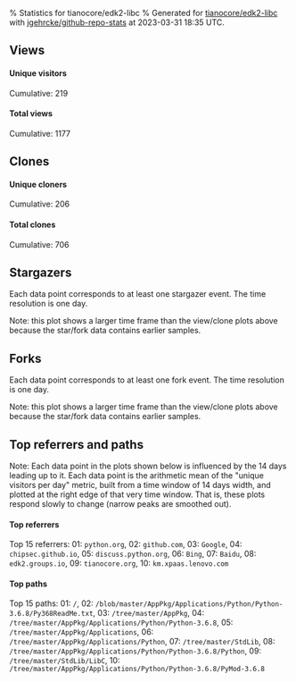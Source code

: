 % Statistics for tianocore/edk2-libc
% Generated for [tianocore/edk2-libc](https://github.com/tianocore/edk2-libc) with [jgehrcke/github-repo-stats](https://github.com/jgehrcke/github-repo-stats) at 2023-03-31 18:35 UTC.


## Views

#### Unique visitors
<div id="chart_views_unique" class="full-width-chart"></div>

Cumulative: 219

#### Total views
<div id="chart_views_total" class="full-width-chart"></div>

Cumulative: 1177

<div class="pagebreak-for-print"> </div>

## Clones

#### Unique cloners
<div id="chart_clones_unique" class="full-width-chart"></div>

Cumulative: 206

#### Total clones
<div id="chart_clones_total" class="full-width-chart"></div>

Cumulative: 706



<div class="pagebreak-for-print"> </div>



## Stargazers

Each data point corresponds to at least one stargazer event.
The time resolution is one day.

<div id="chart_stargazers" class="full-width-chart"></div>


Note: this plot shows a larger time frame than the view/clone plots above because the star/fork data contains earlier samples.



## Forks

Each data point corresponds to at least one fork event.
The time resolution is one day.

<div id="chart_forks" class="full-width-chart"></div>


Note: this plot shows a larger time frame than the view/clone plots above because the star/fork data contains earlier samples.



<div class="pagebreak-for-print"> </div>



## Top referrers and paths


Note: Each data point in the plots shown below is influenced by the 14 days
leading up to it. Each data point is the arithmetic mean of the "unique
visitors per day" metric, built from a time window of 14 days width, and
plotted at the right edge of that very time window. That is, these plots
respond slowly to change (narrow peaks are smoothed out).




#### Top referrers


<div id="chart_referrers_top_n_alltime" class="full-width-chart"></div>

Top 15 referrers: 01: `python.org`, 02: `github.com`, 03: `Google`, 04: `chipsec.github.io`, 05: `discuss.python.org`, 06: `Bing`, 07: `Baidu`, 08: `edk2.groups.io`, 09: `tianocore.org`, 10: `km.xpaas.lenovo.com`





#### Top paths


<div id="chart_paths_top_n_alltime" class="full-width-chart"></div>

Top 15 paths: 01: `/`, 02: `/blob/master/AppPkg/Applications/Python/Python-3.6.8/Py368ReadMe.txt`, 03: `/tree/master/AppPkg`, 04: `/tree/master/AppPkg/Applications/Python/Python-3.6.8`, 05: `/tree/master/AppPkg/Applications`, 06: `/tree/master/AppPkg/Applications/Python`, 07: `/tree/master/StdLib`, 08: `/tree/master/AppPkg/Applications/Python/Python-3.6.8/Python`, 09: `/tree/master/StdLib/LibC`, 10: `/tree/master/AppPkg/Applications/Python/Python-3.6.8/PyMod-3.6.8`


<script type="text/javascript">
    vegaEmbed('#chart_views_unique', {"$schema": "https://vega.github.io/schema/vega-lite/v4.17.0.json", "config": {"arc": {"fill": "#1b1e23"}, "area": {"fill": "#1b1e23"}, "axisBottom": {"domainColor": "#a9b4c4", "gridColor": "#a9b4c4", "labelColor": "#1b1e23", "labelFont": "relative-mono-11-pitch-pro, Menlo, monospace", "tickColor": "#a9b4c4", "titleColor": "#1b1e23", "titleFont": "relative-mono-11-pitch-pro, Menlo, monospace"}, "axisLeft": {"domainColor": "#a9b4c4", "gridColor": "#a9b4c4", "labelColor": "#1b1e23", "labelFont": "relative-mono-11-pitch-pro, Menlo, monospace", "tickColor": "#a9b4c4", "titleColor": "#1b1e23", "titleFont": "relative-mono-11-pitch-pro, Menlo, monospace"}, "axisX": {"grid": false}, "axisY": {"grid": false, "labelBound": true}, "background": "#FFFFFF", "group": {"fill": "#FFFFFF"}, "header": {"fontWeight": 400, "labelFont": "relative-mono-11-pitch-pro, Menlo, monospace", "titleFont": "relative-mono-11-pitch-pro, Menlo, monospace"}, "legend": {"labelFont": "relative-mono-11-pitch-pro, Menlo, monospace", "symbolSize": 200, "symbolType": "circle", "titleFont": "relative-mono-11-pitch-pro, Menlo, monospace"}, "line": {"color": "#1b1e23", "stroke": "#1b1e23"}, "path": {"stroke": "#1b1e23"}, "point": {"color": "#1b1e23", "cursor": "pointer", "filled": true, "size": 20}, "range": {"category": ["#85a2f7", "#ea9755", "#7eb36a", "#f07071", "#bc85d9", "#e587b6", "#a9b4c4", "#d4c05e", "#64b9c4"]}, "style": {"bar": {"fill": "#1b1e23"}, "text": {"font": "relative-mono-11-pitch-pro, Menlo, monospace", "fontWeight": 400}}, "symbol": {"shape": "circle"}, "title": {"anchor": "start", "font": "relative-mono-11-pitch-pro, Menlo, monospace", "fontWeight": 400}, "trail": {"color": "#1b1e23", "stroke": "#1b1e23"}, "view": {"stroke": null}}, "data": {"name": "data-bd112b0856f16f2a70b31e2b81ce7bd4"}, "datasets": {"data-bd112b0856f16f2a70b31e2b81ce7bd4": [{"time": "2023-03-17T00:00:00+00:00", "views_total": 5, "views_unique": 2}, {"time": "2023-03-18T00:00:00+00:00", "views_total": 24, "views_unique": 9}, {"time": "2023-03-19T00:00:00+00:00", "views_total": 36, "views_unique": 8}, {"time": "2023-03-20T00:00:00+00:00", "views_total": 53, "views_unique": 16}, {"time": "2023-03-21T00:00:00+00:00", "views_total": 68, "views_unique": 19}, {"time": "2023-03-22T00:00:00+00:00", "views_total": 76, "views_unique": 16}, {"time": "2023-03-23T00:00:00+00:00", "views_total": 50, "views_unique": 13}, {"time": "2023-03-24T00:00:00+00:00", "views_total": 288, "views_unique": 25}, {"time": "2023-03-25T00:00:00+00:00", "views_total": 12, "views_unique": 8}, {"time": "2023-03-26T00:00:00+00:00", "views_total": 144, "views_unique": 12}, {"time": "2023-03-27T00:00:00+00:00", "views_total": 71, "views_unique": 15}, {"time": "2023-03-28T00:00:00+00:00", "views_total": 92, "views_unique": 25}, {"time": "2023-03-29T00:00:00+00:00", "views_total": 69, "views_unique": 18}, {"time": "2023-03-30T00:00:00+00:00", "views_total": 71, "views_unique": 20}, {"time": "2023-03-31T00:00:00+00:00", "views_total": 118, "views_unique": 13}]}, "encoding": {"tooltip": [{"field": "views_unique", "format": ".1f", "title": "views (u)", "type": "quantitative"}, {"field": "time", "format": "%B %e, %Y", "title": "date", "type": "temporal"}], "x": {"axis": {"labelAngle": 25}, "field": "time", "scale": {"domain": ["2023-03-17", "2023-03-31"]}, "timeUnit": "yearmonthdate", "title": "date", "type": "temporal"}, "y": {"axis": {}, "field": "views_unique", "scale": {"domain": [0, 27.500000000000004], "type": "linear", "zero": true}, "title": "unique views per day", "type": "quantitative"}}, "height": 200, "mark": {"point": true, "type": "line"}, "padding": 10, "width": "container"}, {"actions": false, "renderer": "svg"}).catch(console.error);
vegaEmbed('#chart_views_total', {"$schema": "https://vega.github.io/schema/vega-lite/v4.17.0.json", "config": {"arc": {"fill": "#1b1e23"}, "area": {"fill": "#1b1e23"}, "axisBottom": {"domainColor": "#a9b4c4", "gridColor": "#a9b4c4", "labelColor": "#1b1e23", "labelFont": "relative-mono-11-pitch-pro, Menlo, monospace", "tickColor": "#a9b4c4", "titleColor": "#1b1e23", "titleFont": "relative-mono-11-pitch-pro, Menlo, monospace"}, "axisLeft": {"domainColor": "#a9b4c4", "gridColor": "#a9b4c4", "labelColor": "#1b1e23", "labelFont": "relative-mono-11-pitch-pro, Menlo, monospace", "tickColor": "#a9b4c4", "titleColor": "#1b1e23", "titleFont": "relative-mono-11-pitch-pro, Menlo, monospace"}, "axisX": {"grid": false}, "axisY": {"grid": false, "labelBound": true}, "background": "#FFFFFF", "group": {"fill": "#FFFFFF"}, "header": {"fontWeight": 400, "labelFont": "relative-mono-11-pitch-pro, Menlo, monospace", "titleFont": "relative-mono-11-pitch-pro, Menlo, monospace"}, "legend": {"labelFont": "relative-mono-11-pitch-pro, Menlo, monospace", "symbolSize": 200, "symbolType": "circle", "titleFont": "relative-mono-11-pitch-pro, Menlo, monospace"}, "line": {"color": "#1b1e23", "stroke": "#1b1e23"}, "path": {"stroke": "#1b1e23"}, "point": {"color": "#1b1e23", "cursor": "pointer", "filled": true, "size": 20}, "range": {"category": ["#85a2f7", "#ea9755", "#7eb36a", "#f07071", "#bc85d9", "#e587b6", "#a9b4c4", "#d4c05e", "#64b9c4"]}, "style": {"bar": {"fill": "#1b1e23"}, "text": {"font": "relative-mono-11-pitch-pro, Menlo, monospace", "fontWeight": 400}}, "symbol": {"shape": "circle"}, "title": {"anchor": "start", "font": "relative-mono-11-pitch-pro, Menlo, monospace", "fontWeight": 400}, "trail": {"color": "#1b1e23", "stroke": "#1b1e23"}, "view": {"stroke": null}}, "data": {"name": "data-bd112b0856f16f2a70b31e2b81ce7bd4"}, "datasets": {"data-bd112b0856f16f2a70b31e2b81ce7bd4": [{"time": "2023-03-17T00:00:00+00:00", "views_total": 5, "views_unique": 2}, {"time": "2023-03-18T00:00:00+00:00", "views_total": 24, "views_unique": 9}, {"time": "2023-03-19T00:00:00+00:00", "views_total": 36, "views_unique": 8}, {"time": "2023-03-20T00:00:00+00:00", "views_total": 53, "views_unique": 16}, {"time": "2023-03-21T00:00:00+00:00", "views_total": 68, "views_unique": 19}, {"time": "2023-03-22T00:00:00+00:00", "views_total": 76, "views_unique": 16}, {"time": "2023-03-23T00:00:00+00:00", "views_total": 50, "views_unique": 13}, {"time": "2023-03-24T00:00:00+00:00", "views_total": 288, "views_unique": 25}, {"time": "2023-03-25T00:00:00+00:00", "views_total": 12, "views_unique": 8}, {"time": "2023-03-26T00:00:00+00:00", "views_total": 144, "views_unique": 12}, {"time": "2023-03-27T00:00:00+00:00", "views_total": 71, "views_unique": 15}, {"time": "2023-03-28T00:00:00+00:00", "views_total": 92, "views_unique": 25}, {"time": "2023-03-29T00:00:00+00:00", "views_total": 69, "views_unique": 18}, {"time": "2023-03-30T00:00:00+00:00", "views_total": 71, "views_unique": 20}, {"time": "2023-03-31T00:00:00+00:00", "views_total": 118, "views_unique": 13}]}, "encoding": {"tooltip": [{"field": "views_total", "format": ".1f", "title": "views (t)", "type": "quantitative"}, {"field": "time", "format": "%B %e, %Y", "title": "date", "type": "temporal"}], "x": {"axis": {"labelAngle": 25}, "field": "time", "scale": {"domain": ["2023-03-17", "2023-03-31"]}, "timeUnit": "yearmonthdate", "title": "date", "type": "temporal"}, "y": {"axis": {"values": [1, 10, 50, 100, 500, 1000, 5000, 10000]}, "field": "views_total", "scale": {"domain": [0, 316.8], "type": "symlog", "zero": true}, "title": "total views per day", "type": "quantitative"}}, "height": 200, "mark": {"point": true, "type": "line"}, "padding": 10, "width": "container"}, {"actions": false, "renderer": "svg"}).catch(console.error);
vegaEmbed('#chart_clones_unique', {"$schema": "https://vega.github.io/schema/vega-lite/v4.17.0.json", "config": {"arc": {"fill": "#1b1e23"}, "area": {"fill": "#1b1e23"}, "axisBottom": {"domainColor": "#a9b4c4", "gridColor": "#a9b4c4", "labelColor": "#1b1e23", "labelFont": "relative-mono-11-pitch-pro, Menlo, monospace", "tickColor": "#a9b4c4", "titleColor": "#1b1e23", "titleFont": "relative-mono-11-pitch-pro, Menlo, monospace"}, "axisLeft": {"domainColor": "#a9b4c4", "gridColor": "#a9b4c4", "labelColor": "#1b1e23", "labelFont": "relative-mono-11-pitch-pro, Menlo, monospace", "tickColor": "#a9b4c4", "titleColor": "#1b1e23", "titleFont": "relative-mono-11-pitch-pro, Menlo, monospace"}, "axisX": {"grid": false}, "axisY": {"grid": false, "labelBound": true}, "background": "#FFFFFF", "group": {"fill": "#FFFFFF"}, "header": {"fontWeight": 400, "labelFont": "relative-mono-11-pitch-pro, Menlo, monospace", "titleFont": "relative-mono-11-pitch-pro, Menlo, monospace"}, "legend": {"labelFont": "relative-mono-11-pitch-pro, Menlo, monospace", "symbolSize": 200, "symbolType": "circle", "titleFont": "relative-mono-11-pitch-pro, Menlo, monospace"}, "line": {"color": "#1b1e23", "stroke": "#1b1e23"}, "path": {"stroke": "#1b1e23"}, "point": {"color": "#1b1e23", "cursor": "pointer", "filled": true, "size": 20}, "range": {"category": ["#85a2f7", "#ea9755", "#7eb36a", "#f07071", "#bc85d9", "#e587b6", "#a9b4c4", "#d4c05e", "#64b9c4"]}, "style": {"bar": {"fill": "#1b1e23"}, "text": {"font": "relative-mono-11-pitch-pro, Menlo, monospace", "fontWeight": 400}}, "symbol": {"shape": "circle"}, "title": {"anchor": "start", "font": "relative-mono-11-pitch-pro, Menlo, monospace", "fontWeight": 400}, "trail": {"color": "#1b1e23", "stroke": "#1b1e23"}, "view": {"stroke": null}}, "data": {"name": "data-dacdedc9e8b086c0251c3da35dde9d94"}, "datasets": {"data-dacdedc9e8b086c0251c3da35dde9d94": [{"clones_total": 19, "clones_unique": 9, "time": "2023-03-17T00:00:00+00:00"}, {"clones_total": 14, "clones_unique": 7, "time": "2023-03-18T00:00:00+00:00"}, {"clones_total": 12, "clones_unique": 9, "time": "2023-03-19T00:00:00+00:00"}, {"clones_total": 75, "clones_unique": 25, "time": "2023-03-20T00:00:00+00:00"}, {"clones_total": 37, "clones_unique": 15, "time": "2023-03-21T00:00:00+00:00"}, {"clones_total": 61, "clones_unique": 14, "time": "2023-03-22T00:00:00+00:00"}, {"clones_total": 73, "clones_unique": 13, "time": "2023-03-23T00:00:00+00:00"}, {"clones_total": 57, "clones_unique": 18, "time": "2023-03-24T00:00:00+00:00"}, {"clones_total": 5, "clones_unique": 4, "time": "2023-03-25T00:00:00+00:00"}, {"clones_total": 14, "clones_unique": 4, "time": "2023-03-26T00:00:00+00:00"}, {"clones_total": 81, "clones_unique": 17, "time": "2023-03-27T00:00:00+00:00"}, {"clones_total": 62, "clones_unique": 19, "time": "2023-03-28T00:00:00+00:00"}, {"clones_total": 55, "clones_unique": 18, "time": "2023-03-29T00:00:00+00:00"}, {"clones_total": 76, "clones_unique": 14, "time": "2023-03-30T00:00:00+00:00"}, {"clones_total": 65, "clones_unique": 20, "time": "2023-03-31T00:00:00+00:00"}]}, "encoding": {"tooltip": [{"field": "clones_unique", "format": ".1f", "title": "clones (u)", "type": "quantitative"}, {"field": "time", "format": "%B %e, %Y", "title": "date", "type": "temporal"}], "x": {"axis": {"labelAngle": 25}, "field": "time", "scale": {"domain": ["2023-03-17", "2023-03-31"]}, "timeUnit": "yearmonthdate", "title": "date", "type": "temporal"}, "y": {"axis": {}, "field": "clones_unique", "scale": {"domain": [0, 27.500000000000004], "type": "linear", "zero": true}, "title": "unique clones per day", "type": "quantitative"}}, "height": 200, "mark": {"point": true, "type": "line"}, "padding": 10, "width": "container"}, {"actions": false, "renderer": "svg"}).catch(console.error);
vegaEmbed('#chart_clones_total', {"$schema": "https://vega.github.io/schema/vega-lite/v4.17.0.json", "config": {"arc": {"fill": "#1b1e23"}, "area": {"fill": "#1b1e23"}, "axisBottom": {"domainColor": "#a9b4c4", "gridColor": "#a9b4c4", "labelColor": "#1b1e23", "labelFont": "relative-mono-11-pitch-pro, Menlo, monospace", "tickColor": "#a9b4c4", "titleColor": "#1b1e23", "titleFont": "relative-mono-11-pitch-pro, Menlo, monospace"}, "axisLeft": {"domainColor": "#a9b4c4", "gridColor": "#a9b4c4", "labelColor": "#1b1e23", "labelFont": "relative-mono-11-pitch-pro, Menlo, monospace", "tickColor": "#a9b4c4", "titleColor": "#1b1e23", "titleFont": "relative-mono-11-pitch-pro, Menlo, monospace"}, "axisX": {"grid": false}, "axisY": {"grid": false, "labelBound": true}, "background": "#FFFFFF", "group": {"fill": "#FFFFFF"}, "header": {"fontWeight": 400, "labelFont": "relative-mono-11-pitch-pro, Menlo, monospace", "titleFont": "relative-mono-11-pitch-pro, Menlo, monospace"}, "legend": {"labelFont": "relative-mono-11-pitch-pro, Menlo, monospace", "symbolSize": 200, "symbolType": "circle", "titleFont": "relative-mono-11-pitch-pro, Menlo, monospace"}, "line": {"color": "#1b1e23", "stroke": "#1b1e23"}, "path": {"stroke": "#1b1e23"}, "point": {"color": "#1b1e23", "cursor": "pointer", "filled": true, "size": 20}, "range": {"category": ["#85a2f7", "#ea9755", "#7eb36a", "#f07071", "#bc85d9", "#e587b6", "#a9b4c4", "#d4c05e", "#64b9c4"]}, "style": {"bar": {"fill": "#1b1e23"}, "text": {"font": "relative-mono-11-pitch-pro, Menlo, monospace", "fontWeight": 400}}, "symbol": {"shape": "circle"}, "title": {"anchor": "start", "font": "relative-mono-11-pitch-pro, Menlo, monospace", "fontWeight": 400}, "trail": {"color": "#1b1e23", "stroke": "#1b1e23"}, "view": {"stroke": null}}, "data": {"name": "data-dacdedc9e8b086c0251c3da35dde9d94"}, "datasets": {"data-dacdedc9e8b086c0251c3da35dde9d94": [{"clones_total": 19, "clones_unique": 9, "time": "2023-03-17T00:00:00+00:00"}, {"clones_total": 14, "clones_unique": 7, "time": "2023-03-18T00:00:00+00:00"}, {"clones_total": 12, "clones_unique": 9, "time": "2023-03-19T00:00:00+00:00"}, {"clones_total": 75, "clones_unique": 25, "time": "2023-03-20T00:00:00+00:00"}, {"clones_total": 37, "clones_unique": 15, "time": "2023-03-21T00:00:00+00:00"}, {"clones_total": 61, "clones_unique": 14, "time": "2023-03-22T00:00:00+00:00"}, {"clones_total": 73, "clones_unique": 13, "time": "2023-03-23T00:00:00+00:00"}, {"clones_total": 57, "clones_unique": 18, "time": "2023-03-24T00:00:00+00:00"}, {"clones_total": 5, "clones_unique": 4, "time": "2023-03-25T00:00:00+00:00"}, {"clones_total": 14, "clones_unique": 4, "time": "2023-03-26T00:00:00+00:00"}, {"clones_total": 81, "clones_unique": 17, "time": "2023-03-27T00:00:00+00:00"}, {"clones_total": 62, "clones_unique": 19, "time": "2023-03-28T00:00:00+00:00"}, {"clones_total": 55, "clones_unique": 18, "time": "2023-03-29T00:00:00+00:00"}, {"clones_total": 76, "clones_unique": 14, "time": "2023-03-30T00:00:00+00:00"}, {"clones_total": 65, "clones_unique": 20, "time": "2023-03-31T00:00:00+00:00"}]}, "encoding": {"tooltip": [{"field": "clones_total", "format": ".1f", "title": "clones (t)", "type": "quantitative"}, {"field": "time", "format": "%B %e, %Y", "title": "date", "type": "temporal"}], "x": {"axis": {"labelAngle": 25}, "field": "time", "scale": {"domain": ["2023-03-17", "2023-03-31"]}, "timeUnit": "yearmonthdate", "title": "date", "type": "temporal"}, "y": {"axis": {}, "field": "clones_total", "scale": {"domain": [0, 89.10000000000001], "type": "linear", "zero": true}, "title": "total clones per day", "type": "quantitative"}}, "height": 200, "mark": {"point": true, "type": "line"}, "padding": 10, "width": "container"}, {"actions": false, "renderer": "svg"}).catch(console.error);
vegaEmbed('#chart_stargazers', {"$schema": "https://vega.github.io/schema/vega-lite/v4.17.0.json", "config": {"arc": {"fill": "#1b1e23"}, "area": {"fill": "#1b1e23"}, "axisBottom": {"domainColor": "#a9b4c4", "gridColor": "#a9b4c4", "labelColor": "#1b1e23", "labelFont": "relative-mono-11-pitch-pro, Menlo, monospace", "tickColor": "#a9b4c4", "titleColor": "#1b1e23", "titleFont": "relative-mono-11-pitch-pro, Menlo, monospace"}, "axisLeft": {"domainColor": "#a9b4c4", "gridColor": "#a9b4c4", "labelColor": "#1b1e23", "labelFont": "relative-mono-11-pitch-pro, Menlo, monospace", "tickColor": "#a9b4c4", "titleColor": "#1b1e23", "titleFont": "relative-mono-11-pitch-pro, Menlo, monospace"}, "axisX": {"grid": false}, "axisY": {"grid": false}, "background": "#FFFFFF", "group": {"fill": "#FFFFFF"}, "header": {"fontWeight": 400, "labelFont": "relative-mono-11-pitch-pro, Menlo, monospace", "titleFont": "relative-mono-11-pitch-pro, Menlo, monospace"}, "legend": {"labelFont": "relative-mono-11-pitch-pro, Menlo, monospace", "symbolSize": 200, "symbolType": "circle", "titleFont": "relative-mono-11-pitch-pro, Menlo, monospace"}, "line": {"color": "#1b1e23", "stroke": "#1b1e23"}, "path": {"stroke": "#1b1e23"}, "point": {"color": "#1b1e23", "cursor": "pointer", "filled": true, "size": 50}, "range": {"category": ["#85a2f7", "#ea9755", "#7eb36a", "#f07071", "#bc85d9", "#e587b6", "#a9b4c4", "#d4c05e", "#64b9c4"]}, "style": {"bar": {"fill": "#1b1e23"}, "text": {"font": "relative-mono-11-pitch-pro, Menlo, monospace", "fontWeight": 400}}, "symbol": {"shape": "circle"}, "title": {"anchor": "start", "font": "relative-mono-11-pitch-pro, Menlo, monospace", "fontWeight": 400}, "trail": {"color": "#1b1e23", "stroke": "#1b1e23"}, "view": {"stroke": null}}, "data": {"name": "data-712f80aa24030c8485fdbd2e8c6ec54f"}, "datasets": {"data-712f80aa24030c8485fdbd2e8c6ec54f": [{"stars_cumulative": 1.0, "time": "2019-06-07T00:00:00+00:00"}, {"stars_cumulative": 2.0, "time": "2019-08-01T12:00:00+00:00"}, {"stars_cumulative": 4.0, "time": "2019-08-15T09:00:00+00:00"}, {"stars_cumulative": 5.0, "time": "2019-08-29T06:00:00+00:00"}, {"stars_cumulative": 6.0, "time": "2019-09-26T00:00:00+00:00"}, {"stars_cumulative": 7.0, "time": "2019-11-20T12:00:00+00:00"}, {"stars_cumulative": 8.0, "time": "2020-01-15T00:00:00+00:00"}, {"stars_cumulative": 9.0, "time": "2020-03-24T09:00:00+00:00"}, {"stars_cumulative": 10.0, "time": "2020-06-01T18:00:00+00:00"}, {"stars_cumulative": 11.0, "time": "2020-06-29T12:00:00+00:00"}, {"stars_cumulative": 12.0, "time": "2020-07-13T09:00:00+00:00"}, {"stars_cumulative": 14.0, "time": "2020-08-24T00:00:00+00:00"}, {"stars_cumulative": 15.0, "time": "2020-09-06T21:00:00+00:00"}, {"stars_cumulative": 16.0, "time": "2020-11-15T06:00:00+00:00"}, {"stars_cumulative": 17.0, "time": "2020-12-26T21:00:00+00:00"}, {"stars_cumulative": 18.0, "time": "2021-01-23T15:00:00+00:00"}, {"stars_cumulative": 19.0, "time": "2021-04-16T21:00:00+00:00"}, {"stars_cumulative": 20.0, "time": "2021-05-14T15:00:00+00:00"}, {"stars_cumulative": 22.0, "time": "2021-09-02T15:00:00+00:00"}, {"stars_cumulative": 23.0, "time": "2021-09-16T12:00:00+00:00"}, {"stars_cumulative": 24.0, "time": "2021-10-14T06:00:00+00:00"}, {"stars_cumulative": 26.0, "time": "2021-12-08T18:00:00+00:00"}, {"stars_cumulative": 27.0, "time": "2022-01-05T12:00:00+00:00"}, {"stars_cumulative": 28.0, "time": "2022-01-19T09:00:00+00:00"}, {"stars_cumulative": 29.0, "time": "2022-02-02T06:00:00+00:00"}, {"stars_cumulative": 30.0, "time": "2022-02-16T03:00:00+00:00"}, {"stars_cumulative": 31.0, "time": "2022-03-15T21:00:00+00:00"}, {"stars_cumulative": 33.0, "time": "2022-03-29T18:00:00+00:00"}, {"stars_cumulative": 35.0, "time": "2022-04-12T15:00:00+00:00"}, {"stars_cumulative": 38.0, "time": "2022-04-26T12:00:00+00:00"}, {"stars_cumulative": 39.0, "time": "2022-06-21T00:00:00+00:00"}, {"stars_cumulative": 42.0, "time": "2022-09-26T03:00:00+00:00"}, {"stars_cumulative": 43.0, "time": "2022-11-06T18:00:00+00:00"}, {"stars_cumulative": 44.0, "time": "2022-12-04T12:00:00+00:00"}, {"stars_cumulative": 46.0, "time": "2022-12-18T09:00:00+00:00"}, {"stars_cumulative": 47.0, "time": "2023-01-15T03:00:00+00:00"}, {"stars_cumulative": 48.0, "time": "2023-01-29T00:00:00+00:00"}, {"stars_cumulative": 49.0, "time": "2023-02-11T21:00:00+00:00"}, {"stars_cumulative": 50.0, "time": "2023-02-25T18:00:00+00:00"}, {"stars_cumulative": 51.0, "time": "2023-03-25T12:00:00+00:00"}]}, "encoding": {"tooltip": [{"field": "stars_cumulative", "format": "d", "title": "stars", "type": "quantitative"}, {"field": "time", "format": "%B %e, %Y", "title": "date", "type": "temporal"}], "x": {"axis": {"labelAngle": 25}, "field": "time", "scale": {"domain": ["2019-06-07", "2023-03-31"]}, "timeUnit": "yearmonthdate", "title": "date", "type": "temporal"}, "y": {"field": "stars_cumulative", "scale": {"domain": [0, 56.1], "zero": true}, "title": "stargazer count (cumulative)", "type": "quantitative"}}, "height": 300, "mark": {"point": true, "type": "line"}, "padding": 10, "width": "container"}, {"actions": false, "renderer": "svg"}).catch(console.error);
vegaEmbed('#chart_forks', {"$schema": "https://vega.github.io/schema/vega-lite/v4.17.0.json", "config": {"arc": {"fill": "#1b1e23"}, "area": {"fill": "#1b1e23"}, "axisBottom": {"domainColor": "#a9b4c4", "gridColor": "#a9b4c4", "labelColor": "#1b1e23", "labelFont": "relative-mono-11-pitch-pro, Menlo, monospace", "tickColor": "#a9b4c4", "titleColor": "#1b1e23", "titleFont": "relative-mono-11-pitch-pro, Menlo, monospace"}, "axisLeft": {"domainColor": "#a9b4c4", "gridColor": "#a9b4c4", "labelColor": "#1b1e23", "labelFont": "relative-mono-11-pitch-pro, Menlo, monospace", "tickColor": "#a9b4c4", "titleColor": "#1b1e23", "titleFont": "relative-mono-11-pitch-pro, Menlo, monospace"}, "axisX": {"grid": false}, "axisY": {"grid": false}, "background": "#FFFFFF", "group": {"fill": "#FFFFFF"}, "header": {"fontWeight": 400, "labelFont": "relative-mono-11-pitch-pro, Menlo, monospace", "titleFont": "relative-mono-11-pitch-pro, Menlo, monospace"}, "legend": {"labelFont": "relative-mono-11-pitch-pro, Menlo, monospace", "symbolSize": 200, "symbolType": "circle", "titleFont": "relative-mono-11-pitch-pro, Menlo, monospace"}, "line": {"color": "#1b1e23", "stroke": "#1b1e23"}, "path": {"stroke": "#1b1e23"}, "point": {"color": "#1b1e23", "cursor": "pointer", "filled": true, "size": 50}, "range": {"category": ["#85a2f7", "#ea9755", "#7eb36a", "#f07071", "#bc85d9", "#e587b6", "#a9b4c4", "#d4c05e", "#64b9c4"]}, "style": {"bar": {"fill": "#1b1e23"}, "text": {"font": "relative-mono-11-pitch-pro, Menlo, monospace", "fontWeight": 400}}, "symbol": {"shape": "circle"}, "title": {"anchor": "start", "font": "relative-mono-11-pitch-pro, Menlo, monospace", "fontWeight": 400}, "trail": {"color": "#1b1e23", "stroke": "#1b1e23"}, "view": {"stroke": null}}, "data": {"name": "data-0f1c34b7d11f052b7344bc667566c162"}, "datasets": {"data-0f1c34b7d11f052b7344bc667566c162": [{"forks_cumulative": 1, "time": "2019-06-27T04:11:27+00:00"}, {"forks_cumulative": 2, "time": "2019-10-24T02:07:08+00:00"}, {"forks_cumulative": 3, "time": "2019-12-06T14:34:31+00:00"}, {"forks_cumulative": 4, "time": "2019-12-23T04:58:44+00:00"}, {"forks_cumulative": 5, "time": "2020-03-04T20:01:31+00:00"}, {"forks_cumulative": 6, "time": "2020-08-27T01:01:49+00:00"}, {"forks_cumulative": 7, "time": "2020-09-10T02:58:03+00:00"}, {"forks_cumulative": 8, "time": "2020-10-27T14:46:04+00:00"}, {"forks_cumulative": 9, "time": "2020-12-03T15:49:49+00:00"}, {"forks_cumulative": 10, "time": "2021-02-02T16:09:38+00:00"}, {"forks_cumulative": 11, "time": "2021-02-16T18:51:54+00:00"}, {"forks_cumulative": 12, "time": "2021-03-04T11:22:12+00:00"}, {"forks_cumulative": 13, "time": "2021-03-22T15:46:38+00:00"}, {"forks_cumulative": 14, "time": "2021-03-22T15:50:17+00:00"}, {"forks_cumulative": 15, "time": "2021-03-22T15:50:25+00:00"}, {"forks_cumulative": 16, "time": "2021-05-01T18:02:09+00:00"}, {"forks_cumulative": 17, "time": "2021-08-16T04:27:21+00:00"}, {"forks_cumulative": 18, "time": "2021-08-20T00:32:37+00:00"}, {"forks_cumulative": 19, "time": "2021-09-10T17:24:48+00:00"}, {"forks_cumulative": 20, "time": "2021-10-04T19:35:47+00:00"}, {"forks_cumulative": 21, "time": "2021-10-17T12:43:18+00:00"}, {"forks_cumulative": 22, "time": "2021-10-26T04:07:47+00:00"}, {"forks_cumulative": 23, "time": "2021-11-01T14:03:02+00:00"}, {"forks_cumulative": 24, "time": "2022-01-25T03:24:53+00:00"}, {"forks_cumulative": 25, "time": "2022-03-02T11:58:09+00:00"}, {"forks_cumulative": 26, "time": "2022-03-11T06:27:43+00:00"}, {"forks_cumulative": 27, "time": "2022-04-18T03:35:47+00:00"}, {"forks_cumulative": 28, "time": "2022-06-02T08:51:22+00:00"}, {"forks_cumulative": 29, "time": "2022-07-04T04:07:04+00:00"}, {"forks_cumulative": 30, "time": "2022-07-18T17:56:04+00:00"}, {"forks_cumulative": 31, "time": "2022-08-14T07:48:38+00:00"}, {"forks_cumulative": 32, "time": "2022-09-01T09:08:44+00:00"}, {"forks_cumulative": 33, "time": "2022-09-02T13:20:22+00:00"}, {"forks_cumulative": 34, "time": "2022-09-21T12:03:16+00:00"}, {"forks_cumulative": 35, "time": "2022-09-23T03:28:25+00:00"}, {"forks_cumulative": 36, "time": "2022-10-18T08:58:48+00:00"}, {"forks_cumulative": 37, "time": "2022-10-22T16:13:04+00:00"}, {"forks_cumulative": 38, "time": "2022-10-25T15:16:14+00:00"}, {"forks_cumulative": 39, "time": "2022-11-02T19:09:46+00:00"}, {"forks_cumulative": 40, "time": "2022-11-22T15:21:33+00:00"}, {"forks_cumulative": 41, "time": "2022-12-09T20:58:04+00:00"}, {"forks_cumulative": 42, "time": "2023-02-16T04:10:34+00:00"}, {"forks_cumulative": 43, "time": "2023-02-25T07:48:38+00:00"}, {"forks_cumulative": 44, "time": "2023-03-02T12:41:20+00:00"}]}, "encoding": {"tooltip": [{"field": "forks_cumulative", "format": "d", "title": "forks", "type": "quantitative"}, {"field": "time", "format": "%B %e, %Y", "title": "date", "type": "temporal"}], "x": {"axis": {"labelAngle": 25}, "field": "time", "scale": {"domain": ["2019-06-07", "2023-03-31"]}, "timeUnit": "yearmonthdate", "title": "date", "type": "temporal"}, "y": {"field": "forks_cumulative", "scale": {"domain": [0, 48.400000000000006], "zero": true}, "title": "fork count (cumulative)", "type": "quantitative"}}, "height": 300, "mark": {"point": true, "type": "line"}, "padding": 10, "width": "container"}, {"actions": false, "renderer": "svg"}).catch(console.error);
vegaEmbed('#chart_referrers_top_n_alltime', {"$schema": "https://vega.github.io/schema/vega-lite/v4.17.0.json", "config": {"arc": {"fill": "#1b1e23"}, "area": {"fill": "#1b1e23"}, "axisBottom": {"domainColor": "#a9b4c4", "gridColor": "#a9b4c4", "labelColor": "#1b1e23", "labelFont": "relative-mono-11-pitch-pro, Menlo, monospace", "tickColor": "#a9b4c4", "titleColor": "#1b1e23", "titleFont": "relative-mono-11-pitch-pro, Menlo, monospace"}, "axisLeft": {"domainColor": "#a9b4c4", "gridColor": "#a9b4c4", "labelColor": "#1b1e23", "labelFont": "relative-mono-11-pitch-pro, Menlo, monospace", "tickColor": "#a9b4c4", "titleColor": "#1b1e23", "titleFont": "relative-mono-11-pitch-pro, Menlo, monospace"}, "axisX": {"grid": false}, "axisY": {"grid": false}, "background": "#FFFFFF", "group": {"fill": "#FFFFFF"}, "header": {"fontWeight": 400, "labelFont": "relative-mono-11-pitch-pro, Menlo, monospace", "titleFont": "relative-mono-11-pitch-pro, Menlo, monospace"}, "legend": {"labelFont": "relative-mono-11-pitch-pro, Menlo, monospace", "symbolSize": 200, "symbolType": "circle", "titleFont": "relative-mono-11-pitch-pro, Menlo, monospace"}, "line": {"color": "#1b1e23", "stroke": "#1b1e23"}, "path": {"stroke": "#1b1e23"}, "point": {"color": "#1b1e23", "cursor": "pointer", "filled": true, "size": 30}, "range": {"category": ["#85a2f7", "#ea9755", "#7eb36a", "#f07071", "#bc85d9", "#e587b6", "#a9b4c4", "#d4c05e", "#64b9c4"]}, "style": {"bar": {"fill": "#1b1e23"}, "text": {"font": "relative-mono-11-pitch-pro, Menlo, monospace", "fontWeight": 400}}, "symbol": {"shape": "circle"}, "title": {"anchor": "start", "font": "relative-mono-11-pitch-pro, Menlo, monospace", "fontWeight": 400}, "trail": {"color": "#1b1e23", "stroke": "#1b1e23"}, "view": {"stroke": null}}, "data": {"name": "data-531e48e728aa72d8ac6ad9d091ba9f94"}, "datasets": {"data-531e48e728aa72d8ac6ad9d091ba9f94": [{"referrer": "python.org", "time": "2023-03-31T00:00:00+00:00", "views_unique": 59, "views_unique_norm": 4.214285714285714}, {"referrer": "github.com", "time": "2023-03-31T00:00:00+00:00", "views_unique": 35, "views_unique_norm": 2.5}, {"referrer": "Google", "time": "2023-03-31T00:00:00+00:00", "views_unique": 29, "views_unique_norm": 2.0714285714285716}, {"referrer": "chipsec.github.io", "time": "2023-03-31T00:00:00+00:00", "views_unique": 4, "views_unique_norm": 0.2857142857142857}, {"referrer": "discuss.python.org", "time": "2023-03-31T00:00:00+00:00", "views_unique": 3, "views_unique_norm": 0.21428571428571427}, {"referrer": "Bing", "time": "2023-03-31T00:00:00+00:00", "views_unique": 3, "views_unique_norm": 0.21428571428571427}, {"referrer": "Baidu", "time": "2023-03-31T00:00:00+00:00", "views_unique": 3, "views_unique_norm": 0.21428571428571427}]}, "encoding": {"color": {"field": "referrer", "legend": {"direction": "vertical", "orient": "top", "title": "Legend:"}, "sort": {"field": "order"}, "type": "nominal"}, "tooltip": [{"field": "referrer", "type": "nominal"}, {"field": "views_unique_norm", "format": ".2f", "title": "views (14d mean)", "type": "quantitative"}, {"field": "time", "format": "%B %e, %Y", "title": "date", "type": "temporal"}], "x": {"axis": {"labelAngle": 25}, "field": "time", "scale": {"domain": ["2023-03-17", "2023-03-31"]}, "timeUnit": "yearmonthdate", "title": "date", "type": "temporal"}, "y": {"field": "views_unique_norm", "scale": {"domain": [0, 4.635714285714286], "type": "linear", "zero": true}, "title": "unique visitors per day (mean from last 14 days)", "type": "quantitative"}}, "height": 300, "mark": {"point": true, "type": "line"}, "padding": 10, "width": "container"}, {"actions": false, "renderer": "svg"}).catch(console.error);
vegaEmbed('#chart_paths_top_n_alltime', {"$schema": "https://vega.github.io/schema/vega-lite/v4.17.0.json", "config": {"arc": {"fill": "#1b1e23"}, "area": {"fill": "#1b1e23"}, "axisBottom": {"domainColor": "#a9b4c4", "gridColor": "#a9b4c4", "labelColor": "#1b1e23", "labelFont": "relative-mono-11-pitch-pro, Menlo, monospace", "tickColor": "#a9b4c4", "titleColor": "#1b1e23", "titleFont": "relative-mono-11-pitch-pro, Menlo, monospace"}, "axisLeft": {"domainColor": "#a9b4c4", "gridColor": "#a9b4c4", "labelColor": "#1b1e23", "labelFont": "relative-mono-11-pitch-pro, Menlo, monospace", "tickColor": "#a9b4c4", "titleColor": "#1b1e23", "titleFont": "relative-mono-11-pitch-pro, Menlo, monospace"}, "axisX": {"grid": false}, "axisY": {"grid": false}, "background": "#FFFFFF", "group": {"fill": "#FFFFFF"}, "header": {"fontWeight": 400, "labelFont": "relative-mono-11-pitch-pro, Menlo, monospace", "titleFont": "relative-mono-11-pitch-pro, Menlo, monospace"}, "legend": {"labelFont": "relative-mono-11-pitch-pro, Menlo, monospace", "symbolSize": 200, "symbolType": "circle", "titleFont": "relative-mono-11-pitch-pro, Menlo, monospace"}, "line": {"color": "#1b1e23", "stroke": "#1b1e23"}, "path": {"stroke": "#1b1e23"}, "point": {"color": "#1b1e23", "cursor": "pointer", "filled": true, "size": 30}, "range": {"category": ["#85a2f7", "#ea9755", "#7eb36a", "#f07071", "#bc85d9", "#e587b6", "#a9b4c4", "#d4c05e", "#64b9c4"]}, "style": {"bar": {"fill": "#1b1e23"}, "text": {"font": "relative-mono-11-pitch-pro, Menlo, monospace", "fontWeight": 400}}, "symbol": {"shape": "circle"}, "title": {"anchor": "start", "font": "relative-mono-11-pitch-pro, Menlo, monospace", "fontWeight": 400}, "trail": {"color": "#1b1e23", "stroke": "#1b1e23"}, "view": {"stroke": null}}, "data": {"name": "data-4586e14edaf7b6ec08d6719013fb47f3"}, "datasets": {"data-4586e14edaf7b6ec08d6719013fb47f3": [{"path": "/", "time": "2023-03-31T00:00:00+00:00", "views_unique": 98, "views_unique_norm": 7.0}, {"path": "/blob/master/AppPkg/Applications/Python/Python-3.6.8/Py368ReadMe.txt", "time": "2023-03-31T00:00:00+00:00", "views_unique": 78, "views_unique_norm": 5.571428571428571}, {"path": "/tree/master/AppPkg", "time": "2023-03-31T00:00:00+00:00", "views_unique": 33, "views_unique_norm": 2.357142857142857}, {"path": "/tree/master/AppPkg/Applications/Python/Python-3.6.8", "time": "2023-03-31T00:00:00+00:00", "views_unique": 32, "views_unique_norm": 2.2857142857142856}, {"path": "/tree/master/AppPkg/Applications", "time": "2023-03-31T00:00:00+00:00", "views_unique": 29, "views_unique_norm": 2.0714285714285716}, {"path": "/tree/master/AppPkg/Applications/Python", "time": "2023-03-31T00:00:00+00:00", "views_unique": 15, "views_unique_norm": 1.0714285714285714}, {"path": "/tree/master/StdLib", "time": "2023-03-31T00:00:00+00:00", "views_unique": 14, "views_unique_norm": 1.0}]}, "encoding": {"color": {"field": "path", "legend": {"direction": "vertical", "orient": "top", "title": "Legend:"}, "sort": {"field": "order"}, "type": "nominal"}, "tooltip": [{"field": "path", "type": "nominal"}, {"field": "views_unique_norm", "format": ".2f", "title": "views (14d mean)", "type": "quantitative"}, {"field": "time", "format": "%B %e, %Y", "title": "date", "type": "temporal"}], "x": {"axis": {"labelAngle": 25}, "field": "time", "scale": {"domain": ["2023-03-17", "2023-03-31"]}, "timeUnit": "yearmonthdate", "title": "date", "type": "temporal"}, "y": {"field": "views_unique_norm", "scale": {"domain": [0, 7.700000000000001], "type": "linear", "zero": true}, "title": "unique visitors per day (mean from last 14 days)", "type": "quantitative"}}, "height": 300, "mark": {"point": true, "type": "line"}, "padding": 10, "width": "container"}, {"actions": false, "renderer": "svg"}).catch(console.error);
    </script>